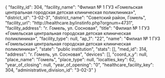 {
    "facility_id": 304,
    "facility_name": "Филиал № 1 ГУЗ «Гомельская центральная городская детская клиническая поликлиника»",
    "district_id": "3-02-3",
    "district_name": "Советский район, Гомель",
    "facility_url": "http:\/\/healthcare.by\/instinfo.php?orgnum=4731",
    "facility_address": "г. Гомель, ул. Сосновая",
    "title": "Филиал № 1 ГУЗ «Гомельская центральная городская детская клиническая поликлиника»",
    "facility_type": null,
    "ap_1": "22",
    "name": "Филиал № 1 ГУЗ «Гомельская центральная городская детская клиническая поликлиника»",
    "state": "public institution",
    "stats": [],
    "med_id": 314,
    "address": "г. Гомель, ул. Сосновая",
    "devices": [],
    "coord_x_y": null,
    "place_name": "Гомель",
    "place_type": null,
    "localties_key": 62,
    "year_of_closing": null,
    "year_of_opening": "0",
    "healthcare_facility_key": 304,
    "administrative_division_id": "3-02-3"
}